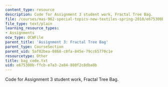 ```yaml
---
content_type: resource
description: Code for Assignment 3 student work, Fractal Tree Bag.
file: /courses/mas-962-special-topics-new-textiles-spring-2010/e675300bffcbe7a32a84880f2c8dba8b_bag_code.txt
file_type: text/plain
learning_resource_types:
- Assignments
ocw_type: OCWFile
parent_title: 'Assignment 3: Fractal Tree Bag'
parent_type: CourseSection
parent_uid: 5af02bea-0868-c0fa-845e-79cc65770c1e
resourcetype: Other
title: bag_code.txt
uid: e675300b-ffcb-e7a3-2a84-880f2c8dba8b
---
```

Code for Assignment 3 student work, Fractal Tree Bag.

